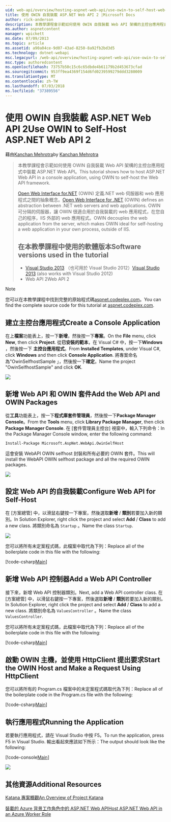```yaml
---
uid: web-api/overview/hosting-aspnet-web-api/use-owin-to-self-host-web-api
title: 使用 OWIN 自我裝載 ASP.NET Web API 2 |Microsoft Docs
author: rick-anderson
description: 本教學課程會示範如何使用 OWIN 自我裝載 Web API 架構的主控台應用程式中裝載 ASP.NET Web API。 Open Web Interface for.NET (OWIN) d...
ms.author: aspnetcontent
manager: wpickett
ms.date: 07/09/2013
ms.topic: article
ms.assetid: a90a04ce-9d07-43ad-8250-8a92fb2bd3d5
ms.technology: dotnet-webapi
msc.legacyurl: /web-api/overview/hosting-aspnet-web-api/use-owin-to-self-host-web-api
msc.type: authoredcontent
ms.openlocfilehash: 73757b50c15c6c65dbde4b61179b2d453673cfad
ms.sourcegitcommit: 953ff9ea4369f154d6fd0239599279ddd3280009
ms.translationtype: MT
ms.contentlocale: zh-TW
ms.lasthandoff: 07/03/2018
ms.locfileid: "37389556"
---
```

<a name="use-owin-to-self-host-aspnet-web-api-2"></a><span data-ttu-id="537f6-104">使用 OWIN 自我裝載 ASP.NET Web API 2</span><span class="sxs-lookup"><span data-stu-id="537f6-104">Use OWIN to Self-Host ASP.NET Web API 2</span></span>
====================
<span data-ttu-id="537f6-105">藉由[Kanchan Mehrotra](https://twitter.com/kanchanmeh)</span><span class="sxs-lookup"><span data-stu-id="537f6-105">by [Kanchan Mehrotra](https://twitter.com/kanchanmeh)</span></span>

> <span data-ttu-id="537f6-106">本教學課程會示範如何使用 OWIN 自我裝載 Web API 架構的主控台應用程式中裝載 ASP.NET Web API。</span><span class="sxs-lookup"><span data-stu-id="537f6-106">This tutorial shows how to host ASP.NET Web API in a console application, using OWIN to self-host the Web API framework.</span></span>
> 
> <span data-ttu-id="537f6-107">[Open Web Interface for.NET](http://owin.org) (OWIN) 定義.NET web 伺服器和 web 應用程式之間的抽象概念。</span><span class="sxs-lookup"><span data-stu-id="537f6-107">[Open Web Interface for .NET](http://owin.org) (OWIN) defines an abstraction between .NET web servers and web applications.</span></span> <span data-ttu-id="537f6-108">OWIN 可分隔的伺服器，讓 OWIN 很適合用於自我裝載的 web 應用程式，在您自己的程序，IIS 外部的 web 應用程式。</span><span class="sxs-lookup"><span data-stu-id="537f6-108">OWIN decouples the web application from the server, which makes OWIN ideal for self-hosting a web application in your own process, outside of IIS.</span></span>
> 
> ## <a name="software-versions-used-in-the-tutorial"></a><span data-ttu-id="537f6-109">在本教學課程中使用的軟體版本</span><span class="sxs-lookup"><span data-stu-id="537f6-109">Software versions used in the tutorial</span></span>
> 
> 
> - <span data-ttu-id="537f6-110">[Visual Studio 2013](https://www.microsoft.com/visualstudio/eng/2013-downloads) （也可用於 Visual Studio 2012）</span><span class="sxs-lookup"><span data-stu-id="537f6-110">[Visual Studio 2013](https://www.microsoft.com/visualstudio/eng/2013-downloads) (also works with Visual Studio 2012)</span></span>
> - <span data-ttu-id="537f6-111">Web API 2</span><span class="sxs-lookup"><span data-stu-id="537f6-111">Web API 2</span></span>


> [!NOTE]
> <span data-ttu-id="537f6-112">您可以在本教學課程中找到完整的原始程式碼[aspnet.codeplex.com](https://aspnet.codeplex.com/SourceControl/latest#Samples/WebApi/OwinSelfhostSample/ReadMe.txt)。</span><span class="sxs-lookup"><span data-stu-id="537f6-112">You can find the complete source code for this tutorial at [aspnet.codeplex.com](https://aspnet.codeplex.com/SourceControl/latest#Samples/WebApi/OwinSelfhostSample/ReadMe.txt).</span></span>


## <a name="create-a-console-application"></a><span data-ttu-id="537f6-113">建立主控台應用程式</span><span class="sxs-lookup"><span data-stu-id="537f6-113">Create a Console Application</span></span>

<span data-ttu-id="537f6-114">在上**檔案**功能表上，按一下**新增**，然後按一下**專案**。</span><span class="sxs-lookup"><span data-stu-id="537f6-114">On the **File** menu, click **New**, then click **Project**.</span></span> <span data-ttu-id="537f6-115">從**已安裝的範本**，在 Visual C# 中，按一下**Windows** ，然後按一下 **主控台應用程式**。</span><span class="sxs-lookup"><span data-stu-id="537f6-115">From **Installed Templates**, under Visual C#, click **Windows** and then click **Console Application**.</span></span> <span data-ttu-id="537f6-116">將專案命名為"OwinSelfhostSample 」，然後按一下**確定**。</span><span class="sxs-lookup"><span data-stu-id="537f6-116">Name the project "OwinSelfhostSample" and click **OK**.</span></span>

[![](use-owin-to-self-host-web-api/_static/image2.png)](use-owin-to-self-host-web-api/_static/image1.png)

## <a name="add-the-web-api-and-owin-packages"></a><span data-ttu-id="537f6-117">新增 Web API 和 OWIN 套件</span><span class="sxs-lookup"><span data-stu-id="537f6-117">Add the Web API and OWIN Packages</span></span>

<span data-ttu-id="537f6-118">從**工具**功能表上，按一下**程式庫套件管理員**，然後按一下**Package Manager Console**。</span><span class="sxs-lookup"><span data-stu-id="537f6-118">From the **Tools** menu, click **Library Package Manager**, then click **Package Manager Console**.</span></span> <span data-ttu-id="537f6-119">在 [套件管理員主控台] 視窗中，輸入下列命令：</span><span class="sxs-lookup"><span data-stu-id="537f6-119">In the Package Manager Console window, enter the following command:</span></span>

`Install-Package Microsoft.AspNet.WebApi.OwinSelfHost`

<span data-ttu-id="537f6-120">這會安裝 WebAPI OWIN selfhost 封裝和所有必要的 OWIN 套件。</span><span class="sxs-lookup"><span data-stu-id="537f6-120">This will install the WebAPI OWIN selfhost package and all the required OWIN packages.</span></span>

[![](use-owin-to-self-host-web-api/_static/image4.png)](use-owin-to-self-host-web-api/_static/image3.png)

## <a name="configure-web-api-for-self-host"></a><span data-ttu-id="537f6-121">設定 Web API 的自我裝載</span><span class="sxs-lookup"><span data-stu-id="537f6-121">Configure Web API for Self-Host</span></span>

<span data-ttu-id="537f6-122">在 [方案總管] 中，以滑鼠右鍵按一下專案，然後選取**新增** / **類別**若要加入新的類別。</span><span class="sxs-lookup"><span data-stu-id="537f6-122">In Solution Explorer, right click the project and select **Add** / **Class** to add a new class.</span></span> <span data-ttu-id="537f6-123">將類別命名為 `Startup` 。</span><span class="sxs-lookup"><span data-stu-id="537f6-123">Name the class `Startup`.</span></span>

![](use-owin-to-self-host-web-api/_static/image5.png)

<span data-ttu-id="537f6-124">您可以將所有未定案程式碼，此檔案中取代為下列：</span><span class="sxs-lookup"><span data-stu-id="537f6-124">Replace all of the boilerplate code in this file with the following:</span></span>

[!code-csharp[Main](use-owin-to-self-host-web-api/samples/sample1.cs)]

## <a name="add-a-web-api-controller"></a><span data-ttu-id="537f6-125">新增 Web API 控制器</span><span class="sxs-lookup"><span data-stu-id="537f6-125">Add a Web API Controller</span></span>

<span data-ttu-id="537f6-126">接下來，新增 Web API 控制器類別。</span><span class="sxs-lookup"><span data-stu-id="537f6-126">Next, add a Web API controller class.</span></span> <span data-ttu-id="537f6-127">在 [方案總管] 中，以滑鼠右鍵按一下專案，然後選取**新增** / **類別**若要加入新的類別。</span><span class="sxs-lookup"><span data-stu-id="537f6-127">In Solution Explorer, right click the project and select **Add** / **Class** to add a new class.</span></span> <span data-ttu-id="537f6-128">將類別命名為 `ValuesController` 。</span><span class="sxs-lookup"><span data-stu-id="537f6-128">Name the class `ValuesController`.</span></span>

<span data-ttu-id="537f6-129">您可以將所有未定案程式碼，此檔案中取代為下列：</span><span class="sxs-lookup"><span data-stu-id="537f6-129">Replace all of the boilerplate code in this file with the following:</span></span>

[!code-csharp[Main](use-owin-to-self-host-web-api/samples/sample2.cs)]

## <a name="start-the-owin-host-and-make-a-request-using-httpclient"></a><span data-ttu-id="537f6-130">啟動 OWIN 主機，並使用 HttpClient 提出要求</span><span class="sxs-lookup"><span data-stu-id="537f6-130">Start the OWIN Host and Make a Request Using HttpClient</span></span>

<span data-ttu-id="537f6-131">您可以將所有的 Program.cs 檔案中的未定案程式碼取代為下列：</span><span class="sxs-lookup"><span data-stu-id="537f6-131">Replace all of the boilerplate code in the Program.cs file with the following:</span></span>

[!code-csharp[Main](use-owin-to-self-host-web-api/samples/sample3.cs)]

## <a name="running-the-application"></a><span data-ttu-id="537f6-132">執行應用程式</span><span class="sxs-lookup"><span data-stu-id="537f6-132">Running the Application</span></span>

<span data-ttu-id="537f6-133">若要執行應用程式，請在 Visual Studio 中按 F5。</span><span class="sxs-lookup"><span data-stu-id="537f6-133">To run the application, press F5 in Visual Studio.</span></span> <span data-ttu-id="537f6-134">輸出看起來應該如下所示：</span><span class="sxs-lookup"><span data-stu-id="537f6-134">The output should look like the following:</span></span>

[!code-console[Main](use-owin-to-self-host-web-api/samples/sample4.cmd)]

![](use-owin-to-self-host-web-api/_static/image6.png)

## <a name="additional-resources"></a><span data-ttu-id="537f6-135">其他資源</span><span class="sxs-lookup"><span data-stu-id="537f6-135">Additional Resources</span></span>

[<span data-ttu-id="537f6-136">Katana 專案概觀</span><span class="sxs-lookup"><span data-stu-id="537f6-136">An Overview of Project Katana</span></span>](../../../aspnet/overview/owin-and-katana/an-overview-of-project-katana.md)

[<span data-ttu-id="537f6-137">裝載的 Azure 背景工作角色中的 ASP.NET Web API</span><span class="sxs-lookup"><span data-stu-id="537f6-137">Host ASP.NET Web API in an Azure Worker Role</span></span>](host-aspnet-web-api-in-an-azure-worker-role.md)
